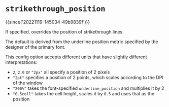 # `strikethrough_position`

{{since('20221119-145034-49b9839f')}}

If specified, overrides the position of strikethrough lines.

The default is derived from the underline position metric specified by the designer
of the primary font.

This config option accepts different units that have slightly different interpretations:

* `2`, `2.0` or `"2px"` all specify a position of 2 pixels
* `"2pt"` specifies a position of 2 points, which scales according to the DPI of the window
* `"200%"` takes the font-specified `underline_position` and multiplies it by 2
* `"0.5cell"` takes the cell height, scales it by `0.5` and uses that as the position

